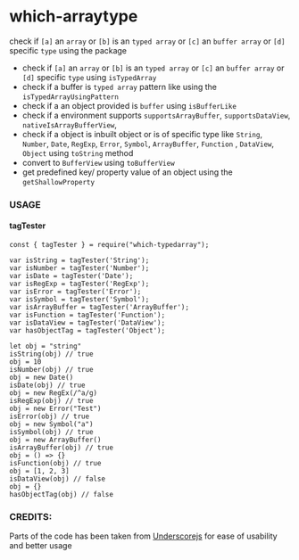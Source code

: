 # which-arraytype
check if `[a]` an `array` or `[b]` is an `typed array` or `[c]` an `buffer array` or `[d]` specific `type` using the package


* check if `[a]` an `array` or `[b]` is an `typed array` or `[c]` an `buffer array` or `[d]` specific `type` using `isTypedArray`
* check if a buffer is `typed array` pattern like using the `isTypedArrayUsingPattern`
* check if a an object provided is `buffer` using `isBufferLike`
* check if a environment supports `supportsArrayBuffer`, `supportsDataView`, `nativeIsArrayBufferView`, 
* check if a object is inbuilt object or is of specific type like `String`, `Number`, `Date`, `RegExp`, `Error`, `Symbol`, `ArrayBuffer`, `Function` , `DataView`, `Object` using `toString` method 
* convert to `BufferView` using `toBufferView`
* get predefined key/ property value of an object using the `getShallowProperty`


### USAGE

<!-- 
#### 

```
const {  } = require("which-typedarray");

``` 
-->


#### tagTester

```
const { tagTester } = require("which-typedarray");

var isString = tagTester('String');
var isNumber = tagTester('Number');
var isDate = tagTester('Date');
var isRegExp = tagTester('RegExp');
var isError = tagTester('Error');
var isSymbol = tagTester('Symbol');
var isArrayBuffer = tagTester('ArrayBuffer');
var isFunction = tagTester('Function');
var isDataView = tagTester('DataView');
var hasObjectTag = tagTester('Object');

let obj = "string"
isString(obj) // true
obj = 10
isNumber(obj) // true
obj = new Date()
isDate(obj) // true
obj = new RegEx(/^a/g)
isRegExp(obj) // true
obj = new Error("Test")
isError(obj) // true
obj = new Symbol("a")
isSymbol(obj) // true
obj = new ArrayBuffer()
isArrayBuffer(obj) // true
obj = () => {}
isFunction(obj) // true
obj = [1, 2, 3]
isDataView(obj) // false
obj = {}
hasObjectTag(obj) // false

```

### CREDITS:

Parts of the code has been taken from [Underscorejs]() for ease of usability and better usage